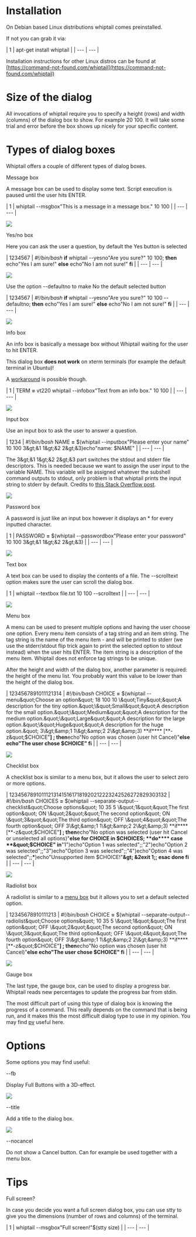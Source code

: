 # Installation

On Debian based Linux distributions whiptail comes preinstalled.

If not you can grab it via:

| 1
 | apt-get install whiptail
 |
| --- | --- |

Installation instructions for other Linux distros can be found at [https://command-not-found.com/whiptail](https://command-not-found.com/whiptail)

# Size of the dialog

All invocations of whiptail require you to specify a height (rows) and width (columns) of the dialog box to show. For example 20 100. It will take some trial and error before the box shows up nicely for your specific content.

# Types of dialog boxes

Whiptail offers a couple of different types of dialog boxes.

Message box

A message box can be used to display some text. Script execution is paused until the user hits ENTER.

| 1
 | whiptail --msgbox&quot;This is a message in a message box.&quot; 10 100
 |
| --- | --- |

[![](RackMultipart20211219-4-1010wp0_html_34b0eedc518cae70.png)](https://gijs-de-jong.nl/assets/img/whiptail/messagebox.png)

Yes/no box

Here you can ask the user a question, by default the Yes button is selected

| 1234567
 | _#!/bin/bash_
**if** whiptail --yesno&quot;Are you sure?&quot; 10 100; **then** echo&quot;Yes I am sure!&quot; **else** echo&quot;No I am not sure!&quot; **fi**
 |
| --- | --- |

[![](RackMultipart20211219-4-1010wp0_html_ee535097b3d42150.png)](https://gijs-de-jong.nl/assets/img/whiptail/yesno-default-yes.png)

Use the option --defaultno to make No the default selected button

| 1234567
 | _#!/bin/bash_
**if** whiptail --yesno&quot;Are you sure?&quot; 10 100 --defaultno; **then** echo&quot;Yes I am sure!&quot; **else** echo&quot;No I am not sure!&quot; **fi**
 |
| --- | --- |

[![](RackMultipart20211219-4-1010wp0_html_f0252ff7aff6722f.png)](https://gijs-de-jong.nl/assets/img/whiptail/yesno-default-no.png)

Info box

An info box is basically a message box without Whiptail waiting for the user to hit ENTER.

This dialog box  **does not work**  on xterm terminals (for example the default terminal in Ubuntu)!

A [workaround](https://stackoverflow.com/questions/13000391/how-to-display-infobox-in-whiptail) is possible though.

| 1
 | TERM **=** vt220 whiptail --infobox&quot;Text from an info box.&quot; 10 100
 |
| --- | --- |

[![](RackMultipart20211219-4-1010wp0_html_d0b55200e1121ae6.png)](https://gijs-de-jong.nl/assets/img/whiptail/infobox.png)

Input box

Use an input box to ask the user to answer a question.

| 1234
 | _#!/bin/bash_
NAME **=** $(whiptail --inputbox&quot;Please enter your name&quot; 10 100 3\&gt;&amp;1 1\&gt;&amp;2 2\&gt;&amp;3)echo&quot;name: $NAME&quot;
 |
| --- | --- |

The 3\&gt;&amp;1 1\&gt;&amp;2 2\&gt;&amp;3 part switches the stdout and stderr file descriptors. This is needed because we want to assign the user input to the variable NAME. This variable will be assigned whatever the subshell command outputs to stdout, only problem is that whiptail prints the input string to stderr by default. Credits to [this Stack Overflow post](https://unix.stackexchange.com/questions/42728/what-does-31-12-23-do-in-a-script).

[![](RackMultipart20211219-4-1010wp0_html_7e17d48ed42fedf3.png)](https://gijs-de-jong.nl/assets/img/whiptail/inputbox.png)

Password box

A password is just like an input box however it displays an \* for every inputted character.

| 1
 | PASSWORD **=** $(whiptail --passwordbox&quot;Please enter your password&quot; 10 100 3\&gt;&amp;1 1\&gt;&amp;2 2\&gt;&amp;3)
 |
| --- | --- |

[![](RackMultipart20211219-4-1010wp0_html_36428daa1359a85b.png)](https://gijs-de-jong.nl/assets/img/whiptail/password-box.png)

Text box

A text box can be used to display the contents of a file. The --scrolltext option makes sure the user can scroll the dialog box.

| 1
 | whiptail --textbox file.txt 10 100 --scrolltext
 |
| --- | --- |

[![](RackMultipart20211219-4-1010wp0_html_4c360ea319d9e58c.png)](https://gijs-de-jong.nl/assets/img/whiptail/textbox.png)

Menu box

A menu can be used to present multiple options and having the user choose one option. Every menu item consists of a tag string and an item string. The tag string is the name of the menu item - and will be printed to stderr (we use the stderr/stdout flip trick again to print the selected option to stdout instead) when the user hits ENTER. The item string is a description of the menu item. Whiptail does not enforce tag strings to be unique.

After the height and width of the dialog box, another parameter is required: the height of the menu list. You probably want this value to be lower than the height of the dialog box.

| 1234567891011121314
 | _#!/bin/bash_
CHOICE **=** $(whiptail --menu&quot;Choose an option&quot; 18 100 10 \&quot;Tiny&quot;&quot;A description for the tiny option.&quot;\&quot;Small&quot;&quot;A description for the small option.&quot;\&quot;Medium&quot;&quot;A description for the medium option.&quot;\&quot;Large&quot;&quot;A description for the large option.&quot;\&quot;Huge&quot;&quot;A description for the huge option.&quot; 3\&gt;&amp;1 1\&gt;&amp;2 2\&gt;&amp;3)
**if**** [**-z&quot;$CHOICE&quot;**] **;** then**echo&quot;No option was chosen (user hit Cancel)&quot;**else **echo&quot;The user chose $CHOICE&quot;** fi**
 |
| --- | --- |

[![](RackMultipart20211219-4-1010wp0_html_ce7003a8db08ff2e.png)](https://gijs-de-jong.nl/assets/img/whiptail/menu-box.png)

Checklist box

A checklist box is similar to a menu box, but it allows the user to select zero or more options.

| 1234567891011121314151617181920212223242526272829303132
 | _#!/bin/bash_
CHOICES **=** $(whiptail --separate-output--checklist&quot;Choose options&quot; 10 35 5 \&quot;1&quot;&quot;The first option&quot; ON \&quot;2&quot;&quot;The second option&quot; ON \&quot;3&quot;&quot;The third option&quot; OFF \&quot;4&quot;&quot;The fourth option&quot; OFF 3\&gt;&amp;1 1\&gt;&amp;2 2\&gt;&amp;3)
**if**** [**-z&quot;$CHOICE&quot;**] **;** then**echo&quot;No option was selected (user hit Cancel or unselected all options)&quot;**else ****for** CHOICE **in** $CHOICES; **do**** case **&quot;$CHOICE&quot;** in**&quot;1&quot;)echo&quot;Option 1 was selected&quot;;;&quot;2&quot;)echo&quot;Option 2 was selected&quot;;;&quot;3&quot;)echo&quot;Option 3 was selected&quot;;;&quot;4&quot;)echo&quot;Option 4 was selected&quot;;;**\***)echo&quot;Unsupported item $CHOICE!&quot;**\&gt; **&amp;2exit 1;;** esac ****done**** fi**
 |
| --- | --- |

[![](RackMultipart20211219-4-1010wp0_html_f60bd1015be63edb.png)](https://gijs-de-jong.nl/assets/img/whiptail/checklist-box.png)

Radiolist box

A radiolist is similar to a [menu box](https://gijs-de-jong.nl/posts/pretty-dialog-boxes-for-your-shell-scripts-using-whiptail/#menu-box) but it allows you to set a default selected option.

| 12345678910111213
 | _#!/bin/bash_
CHOICE **=** $(whiptail --separate-output--radiolist&quot;Choose options&quot; 10 35 5 \&quot;1&quot;&quot;The first option&quot; OFF \&quot;2&quot;&quot;The second option&quot; ON \&quot;3&quot;&quot;The third option&quot; OFF \&quot;4&quot;&quot;The fourth option&quot; OFF 3\&gt;&amp;1 1\&gt;&amp;2 2\&gt;&amp;3)
**if**** [**-z&quot;$CHOICE&quot;**] **;** then**echo&quot;No option was chosen (user hit Cancel)&quot;**else **echo&quot;The user chose $CHOICE&quot;** fi**
 |
| --- | --- |

[![](RackMultipart20211219-4-1010wp0_html_7b425ef3d0a1e76a.png)](https://gijs-de-jong.nl/assets/img/whiptail/radiolist.png)

Gauge box

The last type, the gauge box, can be used to display a progress bar. Whiptail reads new percentages to update the progress bar from stdin.

The most difficult part of using this type of dialog box is knowing the progress of a command. This really depends on the command that is being run, and it makes this the most difficult dialog type to use in my opinion. You may find [pv](https://linux.die.net/man/1/pv) useful here.

# Options

Some options you may find useful:

--fb

Display Full Buttons with a 3D-effect.

[![](RackMultipart20211219-4-1010wp0_html_3bb85b311186de8e.png)](https://gijs-de-jong.nl/assets/img/whiptail/messagebox-fb.png)

--title

Add a title to the dialog box.

[![](RackMultipart20211219-4-1010wp0_html_6ace643ac6c572c6.png)](https://gijs-de-jong.nl/assets/img/whiptail/messagebox-title.png)

--nocancel

Do not show a Cancel button. Can for example be used together with a menu box.

# Tips

Full screen?

In case you decide you want a full screen dialog box, you can use stty to give you the dimensions (number of rows and columns) of the terminal.

| 1
 | whiptail --msgbox&quot;Full screen!&quot;$(stty size)
 |
| --- | --- |

